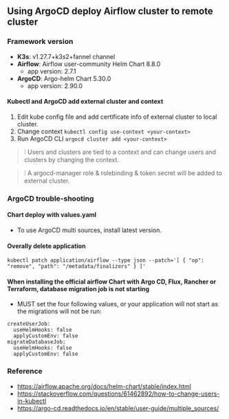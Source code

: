 ## Using ArgoCD deploy Airflow cluster to remote cluster
### Framework version
- **K3s**: v1.27.7+k3s2+fannel channel
- **Airflow**: Airflow user-community Helm Chart 8.8.0
  - app version: 2.7.1
- **ArgoCD**: Argo-helm Chart 5.30.0
  - app version: 2.90.0

#### Kubectl and ArgoCD add external cluster and context
1. Edit kube config file and add certificate info of external cluster to local cluster.
2. Change context ```kubectl config use-context <your-context>```
3. Run ArgoCD CLI
   ```argocd cluster add <your-context>```
   
> :grey_exclamation:    Users and clusters are tied to a context and can change users and clusters by changing the context.

> :grey_exclamation:    A argocd-manager role & rolebinding & token secret will be added to external cluster.

### ArgoCD trouble-shooting
#### Chart deploy with values.yaml
- To use ArgoCD multi sources, install latest version.
#### Overally delete application
```kubectl patch application/airflow --type json --patch='[ { "op": "remove", "path": "/metadata/finalizers" } ]'```
#### When installing the official airflow Chart with Argo CD, Flux, Rancher or Terraform, database migration job is not starting
- MUST set the four following values, or your application will not start as the migrations will not be run:

```
createUserJob:
  useHelmHooks: false
  applyCustomEnv: false
migrateDatabaseJob:
  useHelmHooks: false
  applyCustomEnv: false
```

### Reference
- https://airflow.apache.org/docs/helm-chart/stable/index.html
- https://stackoverflow.com/questions/61462892/how-to-change-users-in-kubectl
- https://argo-cd.readthedocs.io/en/stable/user-guide/multiple_sources/
